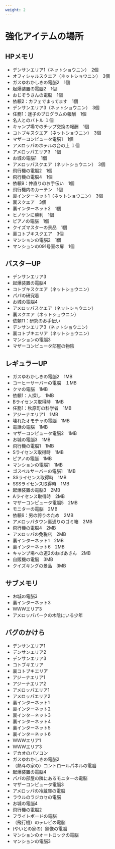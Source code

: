 ```yaml
---
weight: 2
---
```


# 強化アイテムの場所
## HPメモリ
* デンサンエリア1（ネットショウニン）　2個
* オフィシャルスクエア（ネットショウニン）　3個
* ガスゆわかしきの電脳2　1個
* 起爆装置の電脳2　1個
* おじぞうさんの電脳　1個
* 依頼2：カフェでまってます　1個
* デンサンエリア3（ネットショウニン）　3個
* 任務1：迷子のプログラムの報酬　1個
* 名人とのバトル １個
* キャンプ場でのチップ交換の報酬　1個
* コトブキスクエア（ネットショウニン）　3個
* マザーコンピュータ電脳1　1個
* アメロッパのホテルの台の上 １個
* アメロッパエリア3　1個
* お城の電脳1　1個
* アメロッパスクエア（ネットショウニン）　3個
* 飛行機の電脳2　1個
* 飛行機の電脳4　1個
* 依頼9：仲直りのお手伝い　1個
* 飛行機内のカーテン　1個
* 裏インターネット1（ネットショウニン）　3個
* 裏スクエア　3個
* 裏インターネット2　1個
* ヒノケンに勝利　1個
* ピアノの電脳　1個
* クイズマスターの景品　1個
* 裏コトブキスクエア　3個
* マンションの電脳2　1個
* マンションの091号室の扉　1個

## バスターUP
* デンサンエリア3
* 起爆装置の電脳4
* コトブキスクエア（ネットショウニン）
* パパの研究着
* お城の電脳4
* アメロッパスクエア（ネットショウニン）
* 裏スクエア（ネットショウニン）
* 依頼11：研究のお手伝い
* デンサンエリア3（ネットショウニン）
* 裏コトブキエリア（ネットショウニン）
* マンションの電脳3
* マザーコンピュータ部屋の物陰

## レギュラーUP
* ガスゆわかしきの電脳2　1MB
* コーヒーサーバーの電脳　１MB
* クマの電脳　1MB
* 依頼1：人探し　1MB
* Bライセンス取得時　1MB
* 任務1：秋原町の科学者　1MB
* アジーナエリア1　1MB
* 壊れたオモチャの電脳　1MB
* 電話の電脳　1MB
* マザーコンピュータ電脳2　1MB
* お城の電脳3　1MB
* 飛行機の電脳1　1MB
* Sライセンス取得時　1MB
* ピアノの電脳　1MB
* マンションの電脳1　1MB
* ゴスペルサーバーの電脳1　1MB
* SSライセンス取得時　1MB
* SSSライセンス取得時　1MB
* 起爆装置の電脳3　2MB
* Aライセンス取得時　2MB
* マザーコンピュータ電脳5　2MB
* モニターの電脳　2MB
* 依頼6：男の誇りのため　2MB
* アメロッパタウン裏通りのゴミ箱　2MB
* 飛行機の電脳4　2MB
* アメロッパの免税店　2MB
* 裏インターネット1　2MB
* 裏インターネット6　2MB
* キャンプ場への道2のおばあさん　2MB
* 自販機の電脳　3MB
* クイズキングの景品　3MB

## サブメモリ
* お城の電脳3
* 裏インターネット3
* ＷＷＷエリア3
* アメロッパパークの木陰にいる少年

## バグのかけら
* デンサンエリア1
* デンサンエリア2
* デンサンエリア3
* コトブキエリア
* 裏コトブキエリア
* アジーナエリア1
* アジーナエリア2
* アメロッパエリア1
* アメロッパエリア2
* 裏インターネット1
* 裏インターネット2
* 裏インターネット3
* 裏インターネット4
* 裏インターネット5
* 裏インターネット6
* ＷＷＷエリア1
* ＷＷＷエリア3
* デカオのパソコン
* ガスゆわかしきの電脳2
* （熱斗の家の）コントロールパネルの電脳
* 起爆装置の電脳4
* パパの部屋の隣にあるモニターの電脳
* マザーコンピュータ電脳3
* アメロッパの冷蔵庫の電脳
* ラウルのラジカセの電脳
* お城の電脳4
* 飛行機の電脳2
* フライトボードの電脳
* （飛行機）のテレビの電脳
* (やいとの家の）銅像の電脳
* マンションのオートロックの電脳
* マンションの電脳3




